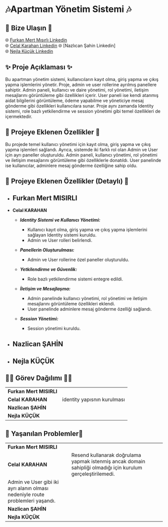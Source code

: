 # 🎶Apartman Yönetim Sistemi 🎶
## 🚨 Bize Ulaşın 🚨
🌐 [Furkan Mert Mısırlı Linkedin](http://www.linkedin.com/in/furkan-mert-mısırlı)  
🌐 [Celal Karahan Linkedin](https://www.linkedin.com/in/celal-karahan51/)
🌐 [Nazlıcan Şahin Linkedin]  
🌐 [Nejla Küçük Linkedin](https://www.linkedin.com/in/nkucuk/)

## ✨ Proje Açıklaması ✨

Bu apartman yönetim sistemi, kullanıcıların kayıt olma, giriş yapma ve çıkış yapma işlemlerini yönetir. Proje, admin ve user rollerine ayrılmış panellere sahiptir. Admin paneli, kullanıcı ve daire yönetimi, rol yönetimi, iletişim mesajlarını görüntüleme gibi özellikleri içerir. User paneli ise kendi atanmış aidat bilgilerini görüntüleme, ödeme yapabilme ve yöneticiye mesaj gönderme gibi özellikleri kullanıcılara sunar. Proje aynı zamanda Identity sistemi, role bazlı yetkilendirme ve session yönetimi gibi temel özellikleri de içermektedir.

## 📍 Projeye Eklenen Özellikler 📍
Bu projede temel kullanıcı yönetimi için kayıt olma, giriş yapma ve çıkış yapma işlemleri sağlandı. Ayrıca, sistemde iki farklı rol olan Admin ve User için ayrı paneller oluşturuldu. Admin paneli, kullanıcı yönetimi, rol yönetimi ve iletişim mesajlarını görüntüleme gibi özelliklerle donatıldı. User panelinde ise kullanıcılar, adminlere mesaj gönderme özelliğine sahip oldu.
## 📌 Projeye Eklenen Özellikler (Detaylı) 📌
- **Furkan Mert MISIRLI**
  - 
- **Celal KARAHAN**
  - ***Identity Sistemi ve Kullanıcı Yönetimi:***
    - Kullanıcı kayıt olma, giriş yapma ve çıkış yapma işlemlerini sağlayan Identity sistemi kuruldu.
    - Admin ve User rolleri belirlendi.

  - ***Panellerin Oluşturulması:***
    - Admin ve User rollerine özel paneller oluşturuldu.
  
  - ***Yetkilendirme ve Güvenlik:***
    - Role bazlı yetkilendirme sistemi entegre edildi.

  - ***İletişim ve Mesajlaşma:***
    - Admin panelinde kullanıcı yönetimi, rol yönetimi ve iletişim mesajlarını görüntüleme özellikleri eklendi.
    - User panelinde adminlere mesaj gönderme özelliği sağlandı.

  - ***Session Yönetimi:***
    - Session yönetimi kuruldu.
- **Nazlican ŞAHİN**
  -

- **Nejla KÜÇÜK**
  - 

## 👩‍💻 Görev Dağılımı 👨‍💻
|  |  | 
| -------- | ------ | 
|**Furkan Mert MISIRLI**|  |
|**Celal KARAHAN**| identity yapısnın kurulması| 
|**Nazlican ŞAHİN**| |  
|**Nejla KÜÇÜK**||


## 📛 Yaşanılan Problemler📛

|  |  | 
| -------- | ------ | 
|**Furkan Mert MISIRLI**|  |
|**Celal KARAHAN**| Resend kullanarak doğrulama yapmak istenmiş ancak domain sahipliği olmadığı için kurulum gerçeleştirilemedi.
Admin ve User gibi iki ayrı alanın olması nedeniyle route problemleri yaşandı.| 
|**Nazlican ŞAHİN**| |  
|**Nejla KÜÇÜK**||
